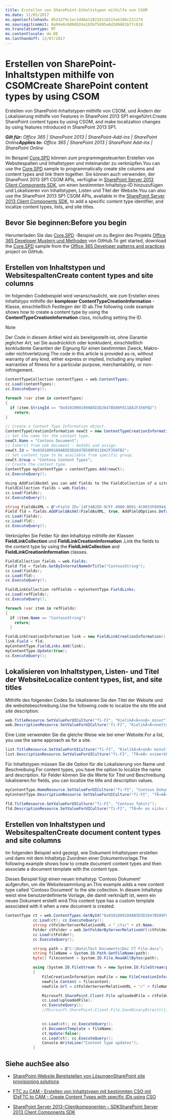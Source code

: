 ```yaml
---
title: Erstellen von SharePoint-Inhaltstypen mithilfe von CSOM
ms.date: 11/03/2017
ms.openlocfilehash: 05d32f9c1ec1d48a128216116515eb106c221274
ms.sourcegitcommit: 0a94e0c600db24a1b5bf5895e6d3d9681bf7c810
ms.translationtype: MT
ms.contentlocale: de-DE
ms.lasthandoff: 12/07/2017
---
```

# <a name="create-sharepoint-content-types-by-using-csom"></a><span data-ttu-id="0e014-102">Erstellen von SharePoint-Inhaltstypen mithilfe von CSOM</span><span class="sxs-lookup"><span data-stu-id="0e014-102">Create SharePoint content types by using CSOM</span></span>

<span data-ttu-id="0e014-103">Erstellen von SharePoint-Inhaltstypen mithilfe von CSOM, und Ändern der Lokalisierung mithilfe von Features in SharePoint 2013 SP1 eingeführt.</span><span class="sxs-lookup"><span data-stu-id="0e014-103">Create SharePoint content types by using CSOM, and make localization changes by using features introduced in SharePoint 2013 SP1.</span></span>

<span data-ttu-id="0e014-104">_**Gilt für:** Office 365 | SharePoint 2013 | SharePoint-Add-ins | SharePoint Online_</span><span class="sxs-lookup"><span data-stu-id="0e014-104">_**Applies to:** Office 365 | SharePoint 2013 | SharePoint Add-ins | SharePoint Online_</span></span>

<span data-ttu-id="0e014-105">Im Beispiel [Core.SPD](https://github.com/SharePoint/PnP/tree/dev/Samples/Core.SPD) können zum programmgesteuerten Erstellen von Websitespalten und Inhaltstypen und miteinander zu verknüpfen.</span><span class="sxs-lookup"><span data-stu-id="0e014-105">You can use the [Core.SPD](https://github.com/SharePoint/PnP/tree/dev/Samples/Core.SPD) sample to programmatically create site columns and content types and link them together.</span></span> <span data-ttu-id="0e014-106">Sie können auch verwenden, der SharePoint 2013 SP1 CSOM APIs, verfügbar in [SharePoint Server 2013 Client Components SDK](http://www.microsoft.com/en-us/download/details.aspx?id=35585), um einen bestimmten Inhaltstyp-ID hinzuzufügen und Lokalisieren von Inhaltstypen, Listen und Titel der Website.</span><span class="sxs-lookup"><span data-stu-id="0e014-106">You can also use the SharePoint 2013 SP1 CSOM APIs, available in the [SharePoint Server 2013 Client Components SDK](http://www.microsoft.com/en-us/download/details.aspx?id=35585), to add a specific content type identifier, and localize content types, lists, and site titles.</span></span> 

## <a name="before-you-begin"></a><span data-ttu-id="0e014-107">Bevor Sie beginnen:</span><span class="sxs-lookup"><span data-stu-id="0e014-107">Before you begin</span></span>

<span data-ttu-id="0e014-108">Herunterladen Sie das [Core.SPD](https://github.com/SharePoint/PnP/tree/dev/Samples/Core.SPD) -Beispiel um zu Beginn des Projekts [Office 365 Developer Mustern und Methoden](https://github.com/SharePoint/PnP/tree/dev) von GitHub.</span><span class="sxs-lookup"><span data-stu-id="0e014-108">To get started, download the [Core.SPD](https://github.com/SharePoint/PnP/tree/dev/Samples/Core.SPD) sample from the [Office 365 Developer patterns and practices](https://github.com/SharePoint/PnP/tree/dev) project on GitHub.</span></span>

## <a name="create-content-types-and-site-columns"></a><span data-ttu-id="0e014-109">Erstellen von Inhaltstypen und Websitespalten</span><span class="sxs-lookup"><span data-stu-id="0e014-109">Create content types and site columns</span></span>

<span data-ttu-id="0e014-110">Im folgenden Codebeispiel wird veranschaulicht, wie zum Erstellen eines Inhaltstyps mithilfe der **komplexer ContentTypeCreationInformation** -Klasse, einschließlich Festlegen der ID ab.</span><span class="sxs-lookup"><span data-stu-id="0e014-110">The following code example shows how to create a content type by using the  **ContentTypeCreationInformation** class, including setting the ID.</span></span>

> [!NOTE] 
> <span data-ttu-id="0e014-111">Der Code in diesem Artikel wird als bereitgestellt-ist, ohne Garantie jeglicher Art, sei Sie ausdrücklich oder konkludent, einschließlich konkludente Garantien der Eignung für einen bestimmten Zweck, Makro- oder nichtverletzung.</span><span class="sxs-lookup"><span data-stu-id="0e014-111">The code in this article is provided as-is, without warranty of any kind, either express or implied, including any implied warranties of fitness for a particular purpose, merchantability, or non-infringement.</span></span>

```C#
ContentTypeCollection contentTypes = web.ContentTypes;
cc.Load(contentTypes);
cc.ExecuteQuery();

foreach (var item in contentTypes)
{
  if (item.StringId == "0x0101009189AB5D3D2647B580F011DA2F356FB2")
    return;
}

// Create a Content Type Information object.
ContentTypeCreationInformation newCt = new ContentTypeCreationInformation();
// Set the name for the content type.
newCt.Name = "Contoso Document";
// Inherit from oob document - 0x0101 and assign. 
newCt.Id = "0x0101009189AB5D3D2647B580F011DA2F356FB2";
// Set content type to be available from specific group.
newCt.Group = "Contoso Content Types";
// Create the content type.
ContentType myContentType = contentTypes.Add(newCt);
cc.ExecuteQuery();

Using AddFieldAsXml you can add fields to the FieldCollection of a site collection:
FieldCollection fields = web.Fields;
cc.Load(fields);
cc.ExecuteQuery();

string FieldAsXML = @"<Field ID='{4F34B2ED-9CFF-4900-B091-4C0033F89944}' Name='ContosoString' DisplayName='Contoso String' Type='Text' Hidden='False' Group='Contoso Site Columns' Description='Contoso Text Field' />";
Field fld = fields.AddFieldAsXml(FieldAsXML, true, AddFieldOptions.DefaultValue);
cc.Load(fields);
cc.Load(fld);
cc.ExecuteQuery();

```

<span data-ttu-id="0e014-112">Verknüpfen Sie Felder für den Inhaltstyp mithilfe der Klassen **FieldLinkCollection** und **FieldLinkCreationInformation** .</span><span class="sxs-lookup"><span data-stu-id="0e014-112">Link the fields to the content type by using the  **FieldLinkCollection** and **FieldLinkCreationInformation** classes.</span></span>

```C#
FieldCollection fields = web.Fields;
Field fld = fields.GetByInternalNameOrTitle("ContosoString");
cc.Load(fields);
cc.Load(fld);
cc.ExecuteQuery();

FieldLinkCollection refFields = myContentType.FieldLinks;
cc.Load(refFields);
cc.ExecuteQuery();

foreach (var item in refFields)
{
  if (item.Name == "ContosoString")
    return;
  }

FieldLinkCreationInformation link = new FieldLinkCreationInformation();
link.Field = fld;
myContentType.FieldLinks.Add(link);
myContentType.Update(true);
cc.ExecuteQuery();

```

## <a name="localize-content-types-list-and-site-titles"></a><span data-ttu-id="0e014-113">Lokalisieren von Inhaltstypen, Listen- und Titel der Website</span><span class="sxs-lookup"><span data-stu-id="0e014-113">Localize content types, list, and site titles</span></span>

<span data-ttu-id="0e014-114">Mithilfe des folgenden Codes So lokalisieren Sie den Titel der Website und die websitebeschreibung.</span><span class="sxs-lookup"><span data-stu-id="0e014-114">Use the following code to localize the site title and site description.</span></span>

```C#
web.TitleResource.SetValueForUICulture("fi-FI", "KielikÃ¤Ã¤nnÃ¤ minut");
web.DescriptionResource.SetValueForUICulture("fi-FI", "KielikÃ¤Ã¤nnetty saitti");

```

<span data-ttu-id="0e014-115">Eine Liste verwenden Sie die gleiche Weise wie bei einer Website.</span><span class="sxs-lookup"><span data-stu-id="0e014-115">For a list, you use the same approach as for a site.</span></span>

```C#
list.TitleResource.SetValueForUICulture("fi-FI", "KielikÃ¤Ã¤nnÃ¤ minut");
list.DescriptionResource.SetValueForUICulture("fi-FI", "TÃ¤mÃ¤ esimerkki nÃ¤yttÃ¤Ã¤ miten voit kielikÃ¤Ã¤ntÃ¤Ã¤ listoja.");

```

<span data-ttu-id="0e014-116">Für Inhaltstypen müssen Sie die Option für die Lokalisierung von Name und Beschreibung.</span><span class="sxs-lookup"><span data-stu-id="0e014-116">For content types, you have the option to localize the name and description.</span></span> <span data-ttu-id="0e014-117">für Felder können Sie die Werte für Titel und Beschreibung lokalisieren.</span><span class="sxs-lookup"><span data-stu-id="0e014-117">for fields, you can localize the title and description values.</span></span>

```C#
myContentType.NameResource.SetValueForUICulture("fi-FI", "Contoso Dokumentti");
myContentType.DescriptionResource.SetValueForUICulture("fi-FI", "TÃ¤mÃ¤ on geneerinen Contoso dokumentti.");

fld.TitleResource.SetValueForUICulture("fi-FI", "Contoso Teksti");
fld.DescriptionResource.SetValueForUICulture("fi-FI", "TÃ¤Ã¤ on niiku Contoso metadatalle.");

```

## <a name="create-document-content-types-and-site-columns"></a><span data-ttu-id="0e014-118">Erstellen von Inhaltstypen und Websitespalten</span><span class="sxs-lookup"><span data-stu-id="0e014-118">Create document content types and site columns</span></span>

<span data-ttu-id="0e014-119">Im folgenden Beispiel wird gezeigt, wie Dokument Inhaltstypen erstellen und dann mit dem Inhaltstyp Zuordnen einer Dokumentvorlage.</span><span class="sxs-lookup"><span data-stu-id="0e014-119">The following example shows how to create document content types and then associate a document template with the content type.</span></span> 

<span data-ttu-id="0e014-120">Dieses Beispiel fügt einen neuen Inhaltstyp 'Contoso Dokument' aufgerufen, um die Websitesammlung an.</span><span class="sxs-lookup"><span data-stu-id="0e014-120">This example adds a new content type called 'Contoso Document' to the site collection.</span></span> <span data-ttu-id="0e014-121">In diesem Inhaltstyp weist eine benutzerdefinierte Vorlage, die damit verknüpft ist, wenn ein neues Dokument erstellt wird.</span><span class="sxs-lookup"><span data-stu-id="0e014-121">This content type has a custom template associated with it when a new document is created.</span></span>

```C#
ContentType ct = web.ContentTypes.GetById("0x0101009189AB5D3D2647B580F011DA2F356FB2");
            cc.Load(ct); cc.ExecuteQuery();
            string ctFolderServerRelativeURL = "_cts/" + ct.Name;
            Folder ctFolder = web.GetFolderByServerRelativeUrl(ctFolderServerRelativeURL);
            cc.Load(ctFolder);
            cc.ExecuteQuery();

            string path = @"C:\Data\Test Documents\Doc CT File.docx";
            string fileName = System.IO.Path.GetFileName(path);
            byte[] filecontent = System.IO.File.ReadAllBytes(path);

            using (System.IO.FileStream fs = new System.IO.FileStream(path, System.IO.FileMode.Open))
            {
                FileCreationInformation newFile = new FileCreationInformation();
                newFile.Content = filecontent;
                newFile.Url = ctFolderServerRelativeURL + "/" + fileName;

                Microsoft.SharePoint.Client.File uploadedFile = ctFolder.Files.Add(newFile);
                cc.Load(uploadedFile);
                cc.ExecuteQuery();
                //Microsoft.SharePoint.Client.File.SaveBinaryDirect(clientContext, ctFolderServerRelativeURL + "/" + fileName, fs, true);

                
                cc.Load(ct); cc.ExecuteQuery();
                ct.DocumentTemplate = fileName;
                ct.Update(false);
                cc.Load(ct); cc.ExecuteQuery();
                Console.WriteLine("Content type updates");
            }

```

## <a name="see-also"></a><span data-ttu-id="0e014-122">Siehe auch</span><span class="sxs-lookup"><span data-stu-id="0e014-122">See also</span></span>
<span data-ttu-id="0e014-123"><a name="bk_addresources"> </a></span><span class="sxs-lookup"><span data-stu-id="0e014-123"></span></span>

- [<span data-ttu-id="0e014-124">SharePoint-Website Bereitstellen von Lösungen</span><span class="sxs-lookup"><span data-stu-id="0e014-124">SharePoint site provisioning solutions</span></span>](sharepoint-site-provisioning-solutions.md)
    
- [<span data-ttu-id="0e014-125">FTC zu CAM - Erstellen von Inhaltstypen mit bestimmten CSO mit IDs</span><span class="sxs-lookup"><span data-stu-id="0e014-125">FTC to CAM - Create Content Types with specific IDs using CSO</span></span>](http://blogs.msdn.com/b/vesku/archive/2014/02/28/ftc-to-cam-create-content-types-with-specific-ids-using-csom.aspx)
    
- [<span data-ttu-id="0e014-126">SharePoint Server 2013-Clientkomponenten – SDK</span><span class="sxs-lookup"><span data-stu-id="0e014-126">SharePoint Server 2013 Client Components SDK</span></span>](http://www.microsoft.com/en-us/download/details.aspx?id=35585)
